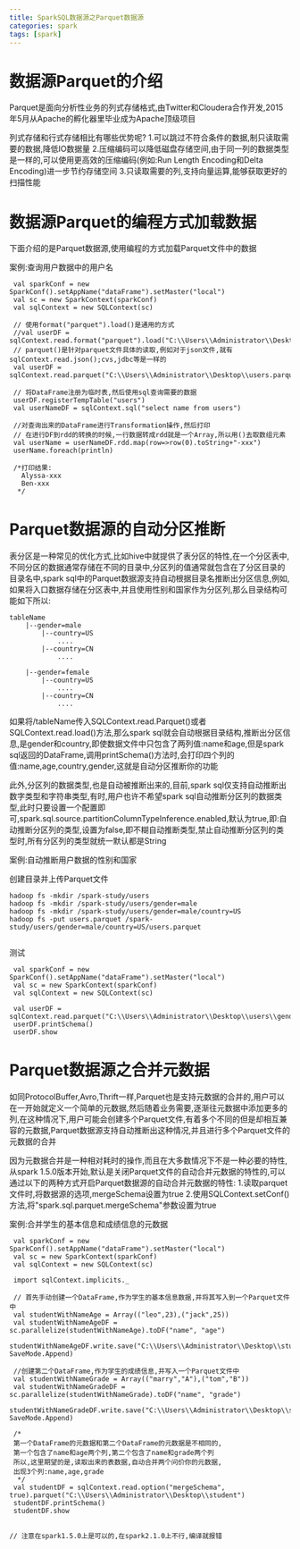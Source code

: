 ```yaml
---
title: SparkSQL数据源之Parquet数据源
categories: spark  
tags: [spark]
---
```


# 数据源Parquet的介绍
Parquet是面向分析性业务的列式存储格式,由Twitter和Cloudera合作开发,2015年5月从Apache的孵化器里毕业成为Apache顶级项目

列式存储和行式存储相比有哪些优势呢?
1.可以跳过不符合条件的数据,制只读取需要的数据,降低IO数据量
2.压缩编码可以降低磁盘存储空间,由于同一列的数据类型是一样的,可以使用更高效的压缩编码(例如:Run Length Encoding和Delta Encoding)进一步节约存储空间
3.只读取需要的列,支持向量运算,能够获取更好的扫描性能


# 数据源Parquet的编程方式加载数据
下面介绍的是Parquet数据源,使用编程的方式加载Parquet文件中的数据

案例:查询用户数据中的用户名
```
 val sparkConf = new SparkConf().setAppName("dataFrame").setMaster("local")
 val sc = new SparkContext(sparkConf)
 val sqlContext = new SQLContext(sc)

 // 使用format("parquet").load()是通用的方式
 //val userDF = sqlContext.read.format("parquet").load("C:\\Users\\Administrator\\Desktop\\users.parquet")
 // parquet()是针对parquet文件具体的读取,例如对于json文件,就有sqlContext.read.json();cvs,jdbc等是一样的
 val userDF = sqlContext.read.parquet("C:\\Users\\Administrator\\Desktop\\users.parquet")

 // 将DataFrame注册为临时表,然后使用sql查询需要的数据
 userDF.registerTempTable("users")
 val userNameDF = sqlContext.sql("select name from users")

 //对查询出来的DataFrame进行Transformation操作,然后打印
 // 在进行DF到rdd的转换的时候,一行数据转成rdd就是一个Array,所以用()去取数组元素
 val userName = userNameDF.rdd.map(row=>row(0).toString+"-xxx")
 userName.foreach(println)

 /*打印结果:
   Alyssa-xxx
   Ben-xxx
  */

```

# Parquet数据源的自动分区推断

表分区是一种常见的优化方式,比如hive中就提供了表分区的特性,在一个分区表中,不同分区的数据通常存储在不同的目录中,分区列的值通常就包含在了分区目录的目录名中,spark sql中的Parquet数据源支持自动根据目录名推断出分区信息,例如,如果将入口数据存储在分区表中,并且使用性别和国家作为分区列,那么目录结构可能如下所以:

```
tableName
	|--gender=male
		|--country=US
			....
		|--country=CN
			....

	|--gender=female
		|--country=US
			....
		|--country=CN
			....

```

如果将/tableName传入SQLContext.read.Parquet()或者SQLContext.read.load()方法,那么spark sql就会自动根据目录结构,推断出分区信息,是gender和country,即使数据文件中只包含了两列值:name和age,但是spark sql返回的DataFrame,调用printSchema()方法时,会打印四个列的值:name,age,country,gender,这就是自动分区推断你的功能

此外,分区列的数据类型,也是自动被推断出来的,目前,spark sql仅支持自动推断出数字类型和字符串类型,有时,用户也许不希望spark sql自动推断分区列的数据类型,此时只要设置一个配置即可,spark.sql.source.partitionColumnTypeInference.enabled,默认为true,即:自动推断分区列的类型,设置为false,即不糊自动推断类型,禁止自动推断分区列的类型时,所有分区列的类型就统一默认都是String

案例:自动推断用户数据的性别和国家

创建目录并上传Parquet文件
```
hadoop fs -mkdir /spark-study/users
hadoop fs -mkdir /spark-study/users/gender=male
hadoop fs -mkdir /spark-study/users/gender=male/country=US
hadoop fs -put users.parquet /spark-study/users/gender=male/country=US/users.parquet


```

测试
```
 val sparkConf = new SparkConf().setAppName("dataFrame").setMaster("local")
 val sc = new SparkContext(sparkConf)
 val sqlContext = new SQLContext(sc)

 val userDF = sqlContext.read.parquet("C:\\Users\\Administrator\\Desktop\\users\\gender=male\\country=US\\users.parquet")
 userDF.printSchema()
 userDF.show

```


# Parquet数据源之合并元数据

如同ProtocolBuffer,Avro,Thrift一样,Parquet也是支持元数据的合并的,用户可以在一开始就定义一个简单的元数据,然后随着业务需要,逐渐往元数据中添加更多的列,在这种情况下,用户可能会创建多个Parquet文件,有着多个不同的但是却相互兼容的元数据,Parquet数据源支持自动推断出这种情况,并且进行多个Parquet文件的元数据的合并

因为元数据合并是一种相对耗时的操作,而且在大多数情况下不是一种必要的特性,从spark 1.5.0版本开始,默认是关闭Parquet文件的自动合并元数据的特性的,可以通过以下的两种方式开启Parquet数据源的自动合并元数据的特性:
1.读取parquet文件时,将数据源的选项,mergeSchema设置为true
2.使用SQLContext.setConf()方法,将"spark.sql.parquet.mergeSchema"参数设置为true


案例:合并学生的基本信息和成绩信息的元数据
```
 val sparkConf = new SparkConf().setAppName("dataFrame").setMaster("local")
 val sc = new SparkContext(sparkConf)
 val sqlContext = new SQLContext(sc)

 import sqlContext.implicits._

 // 首先手动创建一个DataFrame,作为学生的基本信息数据,并将其写入到一个Parquet文件中
 val studentWithNameAge = Array(("leo",23),("jack",25))
 val studentWithNameAgeDF = sc.parallelize(studentWithNameAge).toDF("name", "age")
 studentWithNameAgeDF.write.save("C:\\Users\\Administrator\\Desktop\\student", SaveMode.Append)

 //创建第二个DataFrame,作为学生的成绩信息,并写入一个Parquet文件中
 val studentWithNameGrade = Array(("marry","A"),("tom","B"))
 val studentWithNameGradeDF = sc.parallelize(studentWithNameGrade).toDF("name", "grade")
 studentWithNameGradeDF.write.save("C:\\Users\\Administrator\\Desktop\\student", SaveMode.Append)

 /*
 第一个DataFrame的元数据和第二个DataFrame的元数据是不相同的,
 第一个包含了name和age两个列,第二个包含了name和grade两个列
 所以,这里期望的是,读取出来的表数据,自动合并两个问价你的元数据,
 出现3个列:name,age,grade
  */
 val studentDF = sqlContext.read.option("mergeSchema", true).parquet("C:\\Users\\Administrator\\Desktop\\student")
 studentDF.printSchema()
 studentDF.show


// 注意在spark1.5.0上是可以的,在spark2.1.0上不行,编译就报错

```
